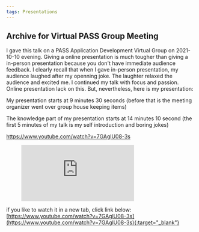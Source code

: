 ```yaml
---
tags: Presentations
---
```


## Archive for Virtual PASS Group Meeting


I gave this talk on a PASS Application Development Virtual Group on 2021-10-10 evening. Giving a online presentation is much tougher than giving a in-person presentation because you don't have 
immediate audience feedback. I clearly recall that when I gave in-person presentation, my audience laughed after my openning joke. The laughter relaxed the audience and excited me.
I continued my talk with focus and passion. Online presentation lack on this. But, nevertheless, here is my presentation:


My presentation starts at 9 minutes 30 seconds (before that is the meeting organizer went over group house keeping items)

The knowledge part of my presentation starts at 14 minutes 10 second  (the first 5 minutes of my talk is my self introduction and boring jokes)

https://www.youtube.com/watch?v=7GAglU08-3s

<!-- blank line -->
<figure class="video_container">
  <iframe src="https://www.youtube.com/embed/7GAglU08-3s" frameborder="0" allowfullscreen="true"> </iframe>
</figure>
<!-- blank line -->



if you like to watch it in a new tab, click link below:
[https://www.youtube.com/watch?v=7GAglU08-3s](https://www.youtube.com/watch?v=7GAglU08-3s){:target="_blank"}


